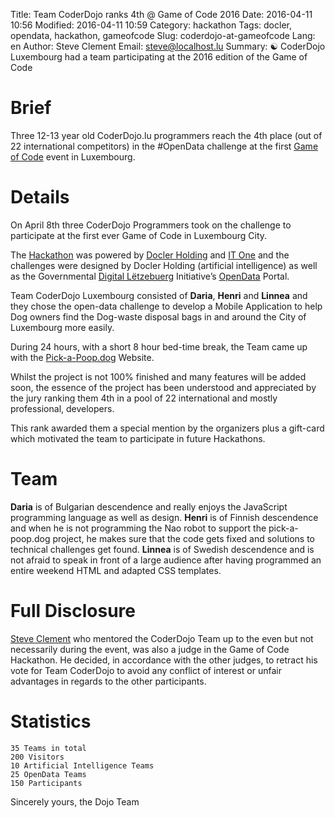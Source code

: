 Title: Team CoderDojo ranks 4th @ Game of Code 2016
Date: 2016-04-11 10:56
Modified: 2016-04-11 10:59
Category: hackathon
Tags: docler, opendata, hackathon, gameofcode
Slug: coderdojo-at-gameofcode
Lang: en
Author: Steve Clement
Email: steve@localhost.lu
Summary: :yin_yang: CoderDojo Luxembourg had a team participating at the 2016 edition of the Game of Code

# Brief

Three 12-13 year old CoderDojo.lu programmers reach the 4th place (out of 22 international competitors) in the #OpenData challenge at the first <a href="http://gameofcode.eu" target="_blank">Game of Code</a> event in Luxembourg.

# Details

On April 8th three CoderDojo Programmers took on the challenge to participate at the first ever Game of Code in Luxembourg City.

The <a href="https://en.wikipedia.org/wiki/Hackathon" target="_blank">Hackathon</a> was powered by <a href="http://doclerholding.com" target="_blank">Docler Holding</a> and <a href="http://itone.lu" target="_blank">IT One</a> and the challenges were designed by Docler Holding (artificial intelligence) as well as the Governmental <a href="http://www.digital-luxembourg.public.lu/en/index.html" target="_blank">Digital Lëtzebuerg</a> Initiative’s <a href="http://data.public.lu">OpenData</a> Portal.

Team CoderDojo Luxembourg consisted of **Daria**, **Henri** and **Linnea** and they chose the open-data challenge to develop a Mobile Application to help Dog owners find the Dog-waste disposal bags in and around the City of Luxembourg more easily.

During 24 hours, with a short 8 hour bed-time break, the Team came up with the <a href="http://Pick-a-Poop.dog" target="_blank">Pick-a-Poop.dog</a> Website.

Whilst the project is not 100% finished and many features will be added soon, the essence of the project has been understood and appreciated by the jury ranking them 4th in a pool of 22 international and mostly professional, developers.

This rank awarded them a special mention by the organizers plus a gift-card which motivated the team to participate in future Hackathons.

# Team

**Daria** is of Bulgarian descendence and really enjoys the JavaScript programming language as well as design.
**Henri** is of Finnish descendence and when he is not programming the Nao robot to support the pick-a-poop.dog project, he makes sure that the code gets fixed and solutions to technical challenges get found.
**Linnea** is of Swedish descendence and is not afraid to speak in front of a large audience after having programmed an entire weekend HTML and adapted CSS templates.

# Full Disclosure

<a href="https://twitter.com/SteveClement" target="_blank">Steve Clement</a> who mentored the CoderDojo Team up to the even but not necessarily during the event, was also a judge in the Game of Code Hackathon. He decided, in accordance with the other judges, to retract his vote for Team CoderDojo to avoid any conflict of interest or unfair advantages in regards to the other participants.

# Statistics
```
35 Teams in total
200 Visitors
10 Artificial Intelligence Teams
25 OpenData Teams
150 Participants
```

Sincerely yours, the Dojo Team